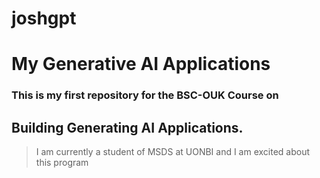 # joshgpt
# My Generative AI Applications
### This is my first repository for the BSC-OUK Course on
## Building Generating AI Applications.

> I am currently a student of MSDS at UONBI and I am excited about this program 
